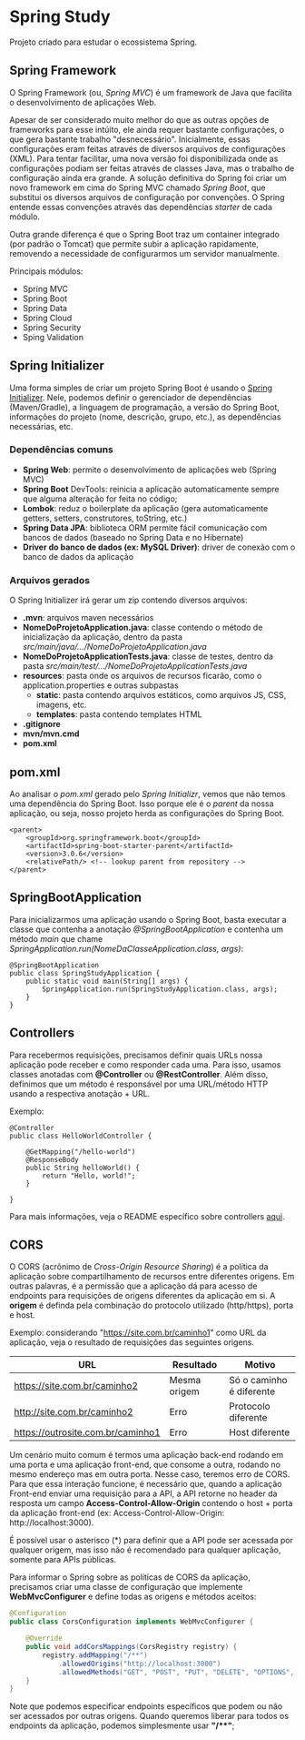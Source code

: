 # Spring Study

Projeto criado para estudar o ecossistema Spring.

## Spring Framework

O Spring Framework (ou, *Spring MVC*) é um framework de Java que facilita o desenvolvimento de aplicações Web.

Apesar de ser considerado muito melhor do que as outras opções de frameworks para esse intúito, ele ainda requer 
bastante configurações, o que gera bastante trabalho "desnecessário". Inicialmente, essas configurações eram feitas 
através de diversos arquivos de configurações (XML). Para tentar facilitar, uma nova versão foi disponibilizada onde
as configurações podiam ser feitas através de classes Java, mas o trabalho de configuração ainda era grande. A solução 
definitiva do Spring foi criar um novo framework em cima do Spring MVC chamado *Spring Boot*, que substitui os 
diversos arquivos de configuração por convenções. O Spring entende essas convenções através das dependências *starter* 
de cada módulo.

Outra grande diferença é que o Spring Boot traz um container integrado (por padrão o Tomcat) que permite subir a aplicação rapidamente, 
removendo a necessidade de configurarmos um servidor manualmente.

Principais módulos:

* Spring MVC
* Spring Boot
* Spring Data
* Spring Cloud
* Spring Security
* Sping Validation

## Spring Initializer

Uma forma simples de criar um projeto Spring Boot é usando o [Spring Initializer](https://start.spring.io/). Nele, 
podemos definir o gerenciador de dependências (Maven/Gradle), a linguagem de programação, a versão do Spring Boot, 
informações do projeto (nome, descrição, grupo, etc.), as dependências necessárias, etc.

### Dependências comuns

* **Spring Web**: permite o desenvolvimento de aplicações web (Spring MVC)
* **Spring Boot** DevTools: reinicia a aplicação automaticamente sempre que alguma alteração for feita no código;
* **Lombok**: reduz o boilerplate da aplicação (gera automaticamente getters, setters, construtores, toString, etc.)
* **Spring Data JPA**: biblioteca ORM permite fácil comunicação com bancos de dados (baseado no Spring Data e no Hibernate)
* **Driver do banco de dados (ex: MySQL Driver)**: driver de conexão com o banco de dados da aplicação

### Arquivos gerados

O Spring Initializer irá gerar um zip contendo diversos arquivos:

* **.mvn**: arquivos maven necessários
* **NomeDoProjetoApplication.java**: classe contendo o método de inicialização da aplicação, dentro da pasta _src/main/java/.../NomeDoProjetoApplication.java_
* **NomeDoProjetoApplicationTests.java**: classe de testes, dentro da pasta _src/main/test/.../NomeDoProjetoApplicationTests.java_
* **resources**: pasta onde os arquivos de recursos ficarão, como o application.properties e outras subpastas
  * **static**: pasta contendo arquivos estáticos, como arquivos JS, CSS, imagens, etc.
  * **templates**: pasta contendo templates HTML
* **.gitignore**
* **mvn/mvn.cmd**
* **pom.xml**

## pom.xml

Ao analisar o *pom.xml* gerado pelo *Spring Initializr*, vemos que não temos uma dependência do Spring Boot. Isso porque
ele é o *parent* da nossa aplicação, ou seja, nosso projeto herda as configurações do Spring Boot.

    <parent>
        <groupId>org.springframework.boot</groupId>
        <artifactId>spring-boot-starter-parent</artifactId>
        <version>3.0.6</version>
        <relativePath/> <!-- lookup parent from repository -->
	</parent>

## SpringBootApplication

Para inicializarmos uma aplicação usando o Spring Boot, basta executar a classe que contenha a anotação 
_@SpringBootApplication_ e contenha um método _main_ que chame 
_SpringApplication.run(NomeDaClasseApplication.class, args)_:
    
    @SpringBootApplication
    public class SpringStudyApplication {    
        public static void main(String[] args) {
            SpringApplication.run(SpringStudyApplication.class, args);
        }    
    }

## Controllers

Para recebermos requisições, precisamos definir quais URLs nossa aplicação pode receber e como responder cada uma. Para 
isso, usamos classes anotadas com **@Controller** ou **@RestController**. Além disso, definimos que um método é 
responsável por uma URL/método HTTP usando a respectiva anotação + URL.

Exemplo:

    @Controller
    public class HelloWorldController {
    
        @GetMapping("/hello-world")
        @ResponseBody
        public String helloWorld() {
            return "Hello, world!";
        }
    
    }

Para mais informações, veja o README específico sobre controllers [aqui](src/main/java/br/com/ferraz/springstudy/controller/README.md).

## CORS

O CORS (acrônimo de _Cross-Origin Resource Sharing_) é a política da aplicação sobre compartilhamento de recursos entre 
diferentes origens. Em outras palavras, é a permissão que a aplicação dá para acesso de endpoints para requisições de
origens diferentes da aplicação em si. A **origem** é definda pela combinação do protocolo utilizado (http/https), porta 
e host. 

Exemplo: considerando "https://site.com.br/caminho1" como URL da aplicação, veja o resultado de requisições das 
seguintes origens.

| URL                               | Resultado    | Motivo                   |
|-----------------------------------|--------------|--------------------------|
| https://site.com.br/caminho2      | Mesma origem | Só o caminho é diferente | 
| http://site.com.br/caminho2       | Erro         | Protocolo diferente      | 
| https://outrosite.com.br/caminho1 | Erro         | Host diferente           | 

Um cenário muito comum é termos uma aplicação back-end rodando em uma porta e uma aplicação front-end, que consome a
outra, rodando no mesmo endereço mas em outra porta. Nesse caso, teremos erro de CORS. Para que essa interação funcione,
é necessário que, quando a aplicação Front-end enviar uma requisição para a API, a API retorne no header da resposta um
campo **Access-Control-Allow-Origin** contendo o host + porta da aplicação front-end (ex: Access-Control-Allow-Origin: 
http://localhost:3000).

É possível usar o asterisco (*) para definir que a API pode ser acessada por qualquer origem, mas isso não é recomendado 
para qualquer aplicação, somente para APIs públicas.

Para informar o Spring sobre as políticas de CORS da aplicação, precisamos criar uma classe de configuração que 
implemente **WebMvcConfigurer** e define todas as origens e métodos aceitos:

```Java
@Configuration
public class CorsConfiguration implements WebMvcConfigurer {

    @Override
    public void addCorsMappings(CorsRegistry registry) {
        registry.addMapping("/**")
            .allowedOrigins("http://localhost:3000")
            .allowedMethods("GET", "POST", "PUT", "DELETE", "OPTIONS", "HEAD", "TRACE", "CONNECT");
    }
}
```

Note que podemos especificar endpoints específicos que podem ou não ser acessados por outras origens. Quando queremos 
liberar para todos os endpoints da aplicação, podemos simplesmente usar **"/\*\*"**;
